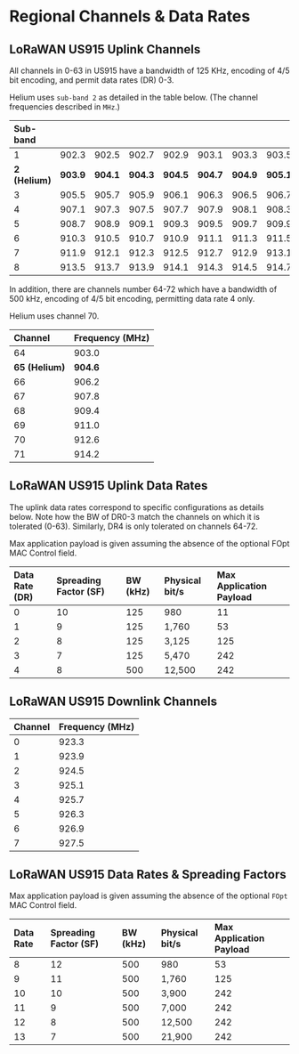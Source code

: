 # Regional Channels & Data Rates

## LoRaWAN US915 Uplink Channels

All channels in 0-63 in US915 have a bandwidth of 125 KHz, encoding of 4/5 bit encoding, and permit data rates \(DR\) 0-3.

Helium uses `sub-band 2` as detailed in the table below. \(The channel frequencies described in `MHz`.\)

| Sub-band |  |  |  |  |  |  |  |  | Channels |
| :--- | :--- | :--- | :--- | :--- | :--- | :--- | :--- | :--- | :--- |
| 1 | 902.3 | 902.5 | 902.7 | 902.9 | 903.1 | 903.3 | 903.5 | 903.7 | 0-7 |
| **2 \(Helium\)** | **903.9** | **904.1** | **904.3** | **904.5** | **904.7** | **904.9** | **905.1** | **905.3** | **8-15** |
| 3 | 905.5 | 905.7 | 905.9 | 906.1 | 906.3 | 906.5 | 906.7 | 906.9 | 16-23 |
| 4 | 907.1 | 907.3 | 907.5 | 907.7 | 907.9 | 908.1 | 908.3 | 908.5 | 24-31 |
| 5 | 908.7 | 908.9 | 909.1 | 909.3 | 909.5 | 909.7 | 909.9 | 910.1 | 32-39 |
| 6 | 910.3 | 910.5 | 910.7 | 910.9 | 911.1 | 911.3 | 911.5 | 911.7 | 40-47 |
| 7 | 911.9 | 912.1 | 912.3 | 912.5 | 912.7 | 912.9 | 913.1 | 913.3 | 48-55 |
| 8 | 913.5 | 913.7 | 913.9 | 914.1 | 914.3 | 914.5 | 914.7 | 914.9 | 56-63 |

In addition, there are channels number 64-72 which have a bandwidth of 500 kHz, encoding of 4/5 bit encoding, permitting data rate 4 only.

Helium uses channel 70.

| Channel | Frequency \(MHz\) |
| :--- | :--- |
| 64 | 903.0 |
| **65 \(Helium\)** | **904.6** |
| 66 | 906.2 |
| 67 | 907.8 |
| 68 | 909.4 |
| 69 | 911.0 |
| 70 | 912.6 |
| 71 | 914.2 |

## LoRaWAN US915 Uplink Data Rates

The uplink data rates  correspond to specific configurations as details below. Note how the BW of DR0-3 match the channels on which it is tolerated \(0-63\). Similarly, DR4 is only tolerated on channels 64-72.

Max application payload is given assuming the absence of the optional FOpt MAC Control field.

| Data Rate \(DR\) | Spreading Factor \(SF\) | BW \(kHz\) | Physical bit/s | Max Application Payload |
| :--- | :--- | :--- | :--- | :--- |
| 0 | 10  | 125 | 980 | 11 |
| 1 | 9 | 125 | 1,760 | 53 |
| 2 | 8 | 125 | 3,125 | 125 |
| 3 | 7 | 125 | 5,470 | 242 |
| 4 | 8 | 500 | 12,500 | 242 |

## LoRaWAN US915  Downlink Channels



| Channel | Frequency \(MHz\) |
| :--- | :--- |
| 0 | 923.3 |
| 1 | 923.9 |
| 2 | 924.5 |
| 3 | 925.1 |
| 4 | 925.7 |
| 5 | 926.3 |
| 6 | 926.9 |
| 7 | 927.5 |

## LoRaWAN US915  Data Rates & Spreading Factors

Max application payload is given assuming the absence of the optional `FOpt` MAC Control field.

| Data Rate | Spreading Factor \(SF\) | BW \(kHz\) | Physical bit/s | Max Application Payload |
| :--- | :--- | :--- | :--- | :--- |
| 8 | 12  | 500 | 980 | 53 |
| 9 | 11 | 500 | 1,760 | 125 |
| 10 | 10 | 500 | 3,900 | 242 |
| 11 | 9 | 500 | 7,000 | 242 |
| 12 | 8 | 500 | 12,500 | 242 |
| 13 | 7 | 500 | 21,900 | 242 |

